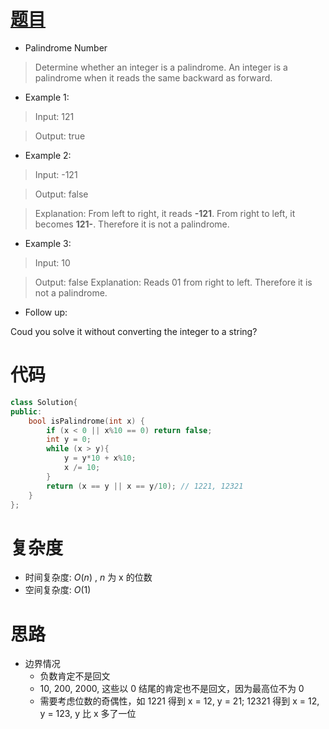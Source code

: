 # [题目](https://leetcode.com/problems/palindrome-number/)

* Palindrome Number

> Determine whether an integer is a palindrome. An integer is a palindrome when it reads the same backward as forward.

* Example 1:

> Input: 121

> Output: true

* Example 2:

> Input: -121

> Output: false

> Explanation: From left to right, it reads **-121**. From right to left, it becomes **121-**. Therefore it is not a palindrome.

* Example 3:

> Input: 10

> Output: false
> Explanation: Reads 01 from right to left. Therefore it is not a palindrome.

* Follow up:

Coud you solve it without converting the integer to a string?

# 代码

```cpp
class Solution{
public:
    bool isPalindrome(int x) {
        if (x < 0 || x%10 == 0) return false;
        int y = 0;
        while (x > y){
            y = y*10 + x%10;
            x /= 10;
        }
        return (x == y || x == y/10); // 1221, 12321
    }
};
```

# 复杂度
* 时间复杂度: $O(n)$ , $n$ 为 x 的位数
* 空间复杂度: $O(1)$

# 思路
* 边界情况
	* 负数肯定不是回文
	* 10, 200, 2000, 这些以 0 结尾的肯定也不是回文，因为最高位不为 0
	* 需要考虑位数的奇偶性，如 1221 得到 x = 12, y = 21; 12321 得到 x = 12, y = 123, y 比 x 多了一位

